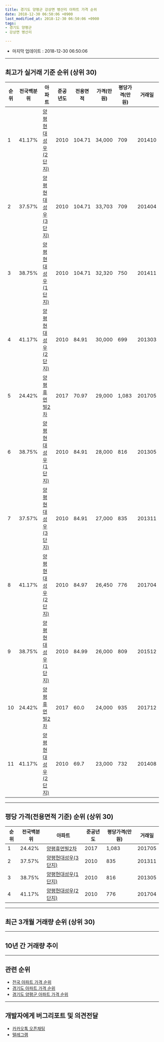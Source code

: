 ```yaml
---
title: 경기도 양평군 강상면 병산리 아파트 가격 순위
date: 2018-12-30 06:50:06 +0900
last_modified_at: 2018-12-30 06:50:06 +0900
tags:
- 경기도 양평군
- 강상면 병산리

---
```


* 마지막 업데이트 : 2018-12-30 06:50:06

---

## 최고가 실거래 기준 순위 (상위 30)


|순위|전국백분위|아파트|준공년도|전용면적|가격(만원)|평당가격(만원)|거래일|
|---|---|---|---|---|---|---|---|
|1|41.17%|[양평현대성우(2단지)](https://search.naver.com/search.naver?query=%EA%B2%BD%EA%B8%B0%EB%8F%84+%EC%96%91%ED%8F%89%EA%B5%B0+%EA%B0%95%EC%83%81%EB%A9%B4+%EB%B3%91%EC%82%B0%EB%A6%AC+%EC%96%91%ED%8F%89%ED%98%84%EB%8C%80%EC%84%B1%EC%9A%B0%282%EB%8B%A8%EC%A7%80%29)|2010|104.71|34,000|709|201410|
|2|37.57%|[양평현대성우(3단지)](https://search.naver.com/search.naver?query=%EA%B2%BD%EA%B8%B0%EB%8F%84+%EC%96%91%ED%8F%89%EA%B5%B0+%EA%B0%95%EC%83%81%EB%A9%B4+%EB%B3%91%EC%82%B0%EB%A6%AC+%EC%96%91%ED%8F%89%ED%98%84%EB%8C%80%EC%84%B1%EC%9A%B0%283%EB%8B%A8%EC%A7%80%29)|2010|104.71|33,703|709|201404|
|3|38.75%|[양평현대성우(1단지)](https://search.naver.com/search.naver?query=%EA%B2%BD%EA%B8%B0%EB%8F%84+%EC%96%91%ED%8F%89%EA%B5%B0+%EA%B0%95%EC%83%81%EB%A9%B4+%EB%B3%91%EC%82%B0%EB%A6%AC+%EC%96%91%ED%8F%89%ED%98%84%EB%8C%80%EC%84%B1%EC%9A%B0%281%EB%8B%A8%EC%A7%80%29)|2010|104.71|32,320|750|201411|
|4|41.17%|[양평현대성우(2단지)](https://search.naver.com/search.naver?query=%EA%B2%BD%EA%B8%B0%EB%8F%84+%EC%96%91%ED%8F%89%EA%B5%B0+%EA%B0%95%EC%83%81%EB%A9%B4+%EB%B3%91%EC%82%B0%EB%A6%AC+%EC%96%91%ED%8F%89%ED%98%84%EB%8C%80%EC%84%B1%EC%9A%B0%282%EB%8B%A8%EC%A7%80%29)|2010|84.91|30,000|699|201303|
|5|24.42%|[양평휴먼빌2차](https://search.naver.com/search.naver?query=%EA%B2%BD%EA%B8%B0%EB%8F%84+%EC%96%91%ED%8F%89%EA%B5%B0+%EA%B0%95%EC%83%81%EB%A9%B4+%EB%B3%91%EC%82%B0%EB%A6%AC+%EC%96%91%ED%8F%89%ED%9C%B4%EB%A8%BC%EB%B9%8C2%EC%B0%A8)|2017|70.97|29,000|1,083|201705|
|6|38.75%|[양평현대성우(1단지)](https://search.naver.com/search.naver?query=%EA%B2%BD%EA%B8%B0%EB%8F%84+%EC%96%91%ED%8F%89%EA%B5%B0+%EA%B0%95%EC%83%81%EB%A9%B4+%EB%B3%91%EC%82%B0%EB%A6%AC+%EC%96%91%ED%8F%89%ED%98%84%EB%8C%80%EC%84%B1%EC%9A%B0%281%EB%8B%A8%EC%A7%80%29)|2010|84.91|28,000|816|201305|
|7|37.57%|[양평현대성우(3단지)](https://search.naver.com/search.naver?query=%EA%B2%BD%EA%B8%B0%EB%8F%84+%EC%96%91%ED%8F%89%EA%B5%B0+%EA%B0%95%EC%83%81%EB%A9%B4+%EB%B3%91%EC%82%B0%EB%A6%AC+%EC%96%91%ED%8F%89%ED%98%84%EB%8C%80%EC%84%B1%EC%9A%B0%283%EB%8B%A8%EC%A7%80%29)|2010|84.91|27,000|835|201311|
|8|41.17%|[양평현대성우(2단지)](https://search.naver.com/search.naver?query=%EA%B2%BD%EA%B8%B0%EB%8F%84+%EC%96%91%ED%8F%89%EA%B5%B0+%EA%B0%95%EC%83%81%EB%A9%B4+%EB%B3%91%EC%82%B0%EB%A6%AC+%EC%96%91%ED%8F%89%ED%98%84%EB%8C%80%EC%84%B1%EC%9A%B0%282%EB%8B%A8%EC%A7%80%29)|2010|84.97|26,450|776|201704|
|9|38.75%|[양평현대성우(1단지)](https://search.naver.com/search.naver?query=%EA%B2%BD%EA%B8%B0%EB%8F%84+%EC%96%91%ED%8F%89%EA%B5%B0+%EA%B0%95%EC%83%81%EB%A9%B4+%EB%B3%91%EC%82%B0%EB%A6%AC+%EC%96%91%ED%8F%89%ED%98%84%EB%8C%80%EC%84%B1%EC%9A%B0%281%EB%8B%A8%EC%A7%80%29)|2010|84.99|26,000|809|201512|
|10|24.42%|[양평휴먼빌2차](https://search.naver.com/search.naver?query=%EA%B2%BD%EA%B8%B0%EB%8F%84+%EC%96%91%ED%8F%89%EA%B5%B0+%EA%B0%95%EC%83%81%EB%A9%B4+%EB%B3%91%EC%82%B0%EB%A6%AC+%EC%96%91%ED%8F%89%ED%9C%B4%EB%A8%BC%EB%B9%8C2%EC%B0%A8)|2017|60.0|24,000|935|201712|
|11|41.17%|[양평현대성우(2단지)](https://search.naver.com/search.naver?query=%EA%B2%BD%EA%B8%B0%EB%8F%84+%EC%96%91%ED%8F%89%EA%B5%B0+%EA%B0%95%EC%83%81%EB%A9%B4+%EB%B3%91%EC%82%B0%EB%A6%AC+%EC%96%91%ED%8F%89%ED%98%84%EB%8C%80%EC%84%B1%EC%9A%B0%282%EB%8B%A8%EC%A7%80%29)|2010|69.7|23,000|732|201408|


---

## 평당 가격(전용면적 기준) 순위 (상위 30)


|순위|전국백분위|아파트|준공년도|평당가격(만원)|거래일|
|---|---|---|---|---|---|
|1|24.42%|[양평휴먼빌2차](https://search.naver.com/search.naver?query=%EA%B2%BD%EA%B8%B0%EB%8F%84+%EC%96%91%ED%8F%89%EA%B5%B0+%EA%B0%95%EC%83%81%EB%A9%B4+%EB%B3%91%EC%82%B0%EB%A6%AC+%EC%96%91%ED%8F%89%ED%9C%B4%EB%A8%BC%EB%B9%8C2%EC%B0%A8)|2017|1,083|201705|
|2|37.57%|[양평현대성우(3단지)](https://search.naver.com/search.naver?query=%EA%B2%BD%EA%B8%B0%EB%8F%84+%EC%96%91%ED%8F%89%EA%B5%B0+%EA%B0%95%EC%83%81%EB%A9%B4+%EB%B3%91%EC%82%B0%EB%A6%AC+%EC%96%91%ED%8F%89%ED%98%84%EB%8C%80%EC%84%B1%EC%9A%B0%283%EB%8B%A8%EC%A7%80%29)|2010|835|201311|
|3|38.75%|[양평현대성우(1단지)](https://search.naver.com/search.naver?query=%EA%B2%BD%EA%B8%B0%EB%8F%84+%EC%96%91%ED%8F%89%EA%B5%B0+%EA%B0%95%EC%83%81%EB%A9%B4+%EB%B3%91%EC%82%B0%EB%A6%AC+%EC%96%91%ED%8F%89%ED%98%84%EB%8C%80%EC%84%B1%EC%9A%B0%281%EB%8B%A8%EC%A7%80%29)|2010|816|201305|
|4|41.17%|[양평현대성우(2단지)](https://search.naver.com/search.naver?query=%EA%B2%BD%EA%B8%B0%EB%8F%84+%EC%96%91%ED%8F%89%EA%B5%B0+%EA%B0%95%EC%83%81%EB%A9%B4+%EB%B3%91%EC%82%B0%EB%A6%AC+%EC%96%91%ED%8F%89%ED%98%84%EB%8C%80%EC%84%B1%EC%9A%B0%282%EB%8B%A8%EC%A7%80%29)|2010|776|201704|


---

## 최근 3개월 거래량 순위 (상위 30)


<div style="width:100%;">
    <canvas id="deal_count_ranking" height="250"></canvas>
</div>


<script>
new Chart(document.getElementById("deal_count_ranking"), {
    type: 'horizontalBar',
    data: {
        labels: ['양평현대성우(2단지)', '양평휴먼빌2차', '양평현대성우(3단지)', '양평현대성우(1단지)'],
        datasets: [{
            label: '실거래 수',
            data: [9, 9, 3, 2],
            borderColor: "rgba(255, 0, 128, 1)",
            backgroundColor: "rgba(255, 0, 128, 0.5)",
            fill: false,
        }]
    },
    options: {
        responsive: true,
        title: {
            display: true,
            text: '최근 3개월 거래량 순위'
        },
        tooltips: {
            mode: 'index',
            intersect: false,
            callbacks: {
                title: function(tooltipItems, data) {
                    return "실거래 수:";
                },
                label: function(tooltipItem, data) {
                    return data.labels[tooltipItem.index] + ": " + tooltipItem.xLabel;
                }
            }
        },
        hover: {
            mode: 'nearest',
            intersect: true
        },
        scales: {
            xAxes: [{
                display: true,
                scaleLabel: {
                    display: true,
                    labelString: '실거래 수'
                },
                ticks: {
                    suggestedMin: 0,
                }
            }],
            yAxes: [{
                display: true,
                ticks: {
                    autoSkip: false,
                    callback: function(value, index, values) {
                        if (value.length > 15)
                            return value.substr(0, 13) + "...";
                        else
                            return value;
                    }
                },
                scaleLabel: {
                    display: false,
                }
            }]
        }
    }
});

</script>


---

## 10년 간 거래량 추이


<div style="width:100%;">
    <canvas id="deal_progress" height="250"></canvas>
</div>

<script>
new Chart(document.getElementById("deal_progress"), {
    type: 'line',
    data: {
        labels: ['200812','200901','200902','200903','200904','200905','200906','200907','200908','200909','200910','200911','200912','201001','201002','201003','201004','201005','201006','201007','201008','201009','201010','201011','201012','201101','201102','201103','201104','201105','201106','201107','201108','201109','201110','201111','201112','201201','201202','201203','201204','201205','201206','201207','201208','201209','201210','201211','201212','201301','201302','201303','201304','201305','201306','201307','201308','201309','201310','201311','201312','201401','201402','201403','201404','201405','201406','201407','201408','201409','201410','201411','201412','201501','201502','201503','201504','201505','201506','201507','201508','201509','201510','201511','201512','201601','201602','201603','201604','201605','201606','201607','201608','201609','201610','201611','201612','201701','201702','201703','201704','201705','201706','201707','201708','201709','201710','201711','201712','201801','201802','201803','201804','201805','201806','201807','201808','201809','201810','201811','201812'],
        datasets: [{
            label: '실거래 수',
            pointRadius: 1,
            data: [0, 0, 0, 0, 0, 0, 0, 0, 0, 0, 0, 0, 0, 0, 0, 0, 0, 0, 0, 0, 0, 0, 0, 0, 0, 0, 0, 1, 2, 2, 1, 5, 1, 2, 2, 1, 2, 2, 0, 0, 1, 1, 3, 1, 0, 0, 1, 2, 2, 0, 2, 5, 5, 7, 9, 3, 7, 4, 4, 6, 2, 7, 6, 5, 11, 5, 3, 5, 5, 5, 2, 4, 4, 3, 7, 6, 7, 4, 6, 8, 12, 6, 10, 4, 2, 2, 7, 4, 2, 3, 3, 5, 8, 10, 8, 4, 3, 2, 2, 3, 5, 7, 7, 9, 11, 8, 8, 13, 7, 12, 15, 21, 13, 10, 10, 8, 15, 14, 15, 6, 2],
            borderColor: "rgba(255, 201, 14, 1)",
            backgroundColor: "rgba(255, 201, 14, 0.5)",
            fill: true,
        }]
    },
    options: {
        responsive: true,
        title: {
            display: true,
            text: '10년간 거래량 추이'
        },
        tooltips: {
            mode: 'index',
            intersect: false,
        },
        hover: {
            mode: 'nearest',
            intersect: true
        },
        scales: {
            xAxes: [{
                display: true,
                scaleLabel: {
                    display: true,
                    labelString: '년/월'
                }
            }],
            yAxes: [{
                display: true,
                ticks: {
                    suggestedMin: 0,
                },
                scaleLabel: {
                    display: true,
                    labelString: '실거래 수'
                }
            }]
        }
    }
});

</script>


---

## 관련 순위

- [전국 아파트 가격 순위](https://inasie.github.io/apt-ranking/전국)
- [경기도 아파트 가격 순위](https://inasie.github.io/apt-ranking/경기도)
- [경기도 양평군 아파트 가격 순위](https://inasie.github.io/apt-ranking/경기도-양평군)


---

## 개발자에게 버그리포트 및 의견전달

- [카카오톡 오픈채팅](https://open.kakao.com/o/gLJUAP4)
- [텔레그램](https://t.me/inasie)

